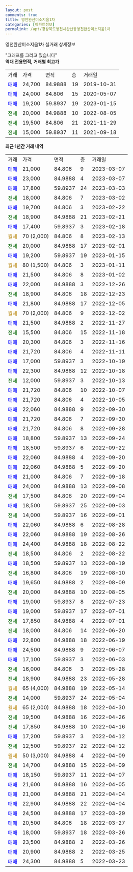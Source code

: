 ```yaml
---
layout: post
comments: true
title: 영천완산미소지움1차
categories: [아파트정보]
permalink: /apt/경상북도영천시완산동영천완산미소지움1차
---
```


영천완산미소지움1차 실거래 상세정보

<script type="text/javascript">
  google.charts.load('current', {'packages':['line', 'corechart']});
  google.charts.setOnLoadCallback(drawChart);

  function drawChart() {
    var data = new google.visualization.DataTable();
    data.addColumn('date', '거래일');
    data.addColumn('number', "매매");
    data.addColumn('number', "전세");
    data.addColumn('number', "전매");

    data.addRows([[new Date(Date.parse("2023-03-07")), 21000, null, null], [new Date(Date.parse("2023-03-07")), 23000, null, null], [new Date(Date.parse("2023-03-03")), 17800, null, null], [new Date(Date.parse("2023-03-02")), null, 18000, null], [new Date(Date.parse("2023-02-22")), 19700, null, null], [new Date(Date.parse("2023-02-21")), null, 18900, null], [new Date(Date.parse("2023-02-18")), 17400, null, null], [new Date(Date.parse("2023-02-13")), null, null, null], [new Date(Date.parse("2023-02-01")), null, 20000, null], [new Date(Date.parse("2023-01-15")), 19200, null, null], [new Date(Date.parse("2023-01-11")), null, null, null], [new Date(Date.parse("2023-01-02")), 21500, null, null], [new Date(Date.parse("2022-12-26")), 22000, null, null], [new Date(Date.parse("2022-12-23")), null, 18900, null], [new Date(Date.parse("2022-12-05")), 21800, null, null], [new Date(Date.parse("2022-12-02")), null, null, null], [new Date(Date.parse("2022-11-27")), 21500, null, null], [new Date(Date.parse("2022-11-18")), null, 15500, null], [new Date(Date.parse("2022-11-16")), 20300, null, null], [new Date(Date.parse("2022-11-11")), 21720, null, null], [new Date(Date.parse("2022-10-19")), 17000, null, null], [new Date(Date.parse("2022-10-18")), 22300, null, null], [new Date(Date.parse("2022-10-13")), null, 12000, null], [new Date(Date.parse("2022-10-07")), 21720, null, null], [new Date(Date.parse("2022-10-05")), 21720, null, null], [new Date(Date.parse("2022-09-30")), 22060, null, null], [new Date(Date.parse("2022-09-30")), 21720, null, null], [new Date(Date.parse("2022-09-28")), 21720, null, null], [new Date(Date.parse("2022-09-24")), 18800, null, null], [new Date(Date.parse("2022-09-22")), 18500, null, null], [new Date(Date.parse("2022-09-20")), 22060, null, null], [new Date(Date.parse("2022-09-20")), 22060, null, null], [new Date(Date.parse("2022-09-18")), 21000, null, null], [new Date(Date.parse("2022-09-08")), 24000, null, null], [new Date(Date.parse("2022-09-04")), null, 17500, null], [new Date(Date.parse("2022-09-03")), 18500, null, null], [new Date(Date.parse("2022-09-01")), null, 14000, null], [new Date(Date.parse("2022-08-28")), 22060, null, null], [new Date(Date.parse("2022-08-26")), 22060, null, null], [new Date(Date.parse("2022-08-22")), 24400, null, null], [new Date(Date.parse("2022-08-22")), null, 18500, null], [new Date(Date.parse("2022-08-19")), 18500, null, null], [new Date(Date.parse("2022-08-10")), null, 16800, null], [new Date(Date.parse("2022-08-09")), 19650, null, null], [new Date(Date.parse("2022-08-05")), null, 20000, null], [new Date(Date.parse("2022-07-23")), 19000, null, null], [new Date(Date.parse("2022-07-01")), 19000, null, null], [new Date(Date.parse("2022-07-01")), null, 17850, null], [new Date(Date.parse("2022-06-20")), null, 18000, null], [new Date(Date.parse("2022-06-19")), 22800, null, null], [new Date(Date.parse("2022-06-07")), 24500, null, null], [new Date(Date.parse("2022-06-03")), 17100, null, null], [new Date(Date.parse("2022-05-28")), null, 16000, null], [new Date(Date.parse("2022-05-28")), null, 18900, null], [new Date(Date.parse("2022-05-14")), null, null, null], [new Date(Date.parse("2022-05-04")), null, 14000, null], [new Date(Date.parse("2022-04-30")), null, null, null], [new Date(Date.parse("2022-04-26")), null, 19500, null], [new Date(Date.parse("2022-04-16")), null, 17850, null], [new Date(Date.parse("2022-04-12")), 17200, null, null], [new Date(Date.parse("2022-04-12")), null, 12500, null], [new Date(Date.parse("2022-04-09")), null, null, null], [new Date(Date.parse("2022-04-09")), null, 14700, null], [new Date(Date.parse("2022-04-07")), 18150, null, null], [new Date(Date.parse("2022-04-05")), 21600, null, null], [new Date(Date.parse("2022-04-04")), 21000, null, null], [new Date(Date.parse("2022-04-04")), 22900, null, null], [new Date(Date.parse("2022-03-29")), 24500, null, null], [new Date(Date.parse("2022-03-27")), 20500, null, null], [new Date(Date.parse("2022-03-26")), 18000, null, null], [new Date(Date.parse("2022-03-26")), 23500, null, null], [new Date(Date.parse("2022-03-25")), 20900, null, null], [new Date(Date.parse("2022-03-23")), 24300, null, null]]);

    var options = {
      hAxis: {
        format: 'yyyy/MM/dd'
      },    
      lineWidth: 0,
      pointsVisible: true,    
      title: '최근 1년간 유형별 실거래가 분포',
      legend: { position: 'bottom' }
    };

    var formatter = new google.visualization.NumberFormat({pattern:'###,###'} );
    formatter.format(data, 1);
    formatter.format(data, 2);
    
    setTimeout(function() {
        var chart = new google.visualization.LineChart(document.getElementById('columnchart_material'));
        chart.draw(data, (options));
        document.getElementById('loading').style.display = 'none';
    }, 200);
  }
</script>


<div id="loading" style="z-index:20; display: block; margin-left: 0px">"그래프를 그리고 있습니다"</div>
<div id="columnchart_material" style="width: 95%; margin-left: 0px; display: block"></div>
<!-- contents start -->
<b>역대 전용면적, 거래별 최고가</b>
<table class="sortable">
    <tr>
      <td>거래</td>
      <td>가격</td>
      <td>면적</td>
      <td>층</td>
      <td>거래일</td>
    </tr>
        <tr>
          <td><a style="color: blue">매매</a></td>
          <td>24,700</td>
          <td>84.9888</td>
          <td>19</td>
          <td>2019-10-31</td>
        </tr>            <tr>
          <td><a style="color: blue">매매</a></td>
          <td>24,000</td>
          <td>84.806</td>
          <td>15</td>
          <td>2020-05-07</td>
        </tr>            <tr>
          <td><a style="color: blue">매매</a></td>
          <td>19,200</td>
          <td>59.8937</td>
          <td>19</td>
          <td>2023-01-15</td>
        </tr>        
        <tr>
              <td><a style="color: darkgreen">전세</a></td>
              <td>20,000</td>
              <td>84.9888</td>
              <td>10</td>
              <td>2022-08-05</td>
            </tr>            <tr>
              <td><a style="color: darkgreen">전세</a></td>
              <td>19,500</td>
              <td>84.806</td>
              <td>21</td>
              <td>2021-11-29</td>
            </tr>            <tr>
              <td><a style="color: darkgreen">전세</a></td>
              <td>15,000</td>
              <td>59.8937</td>
              <td>11</td>
              <td>2021-09-18</td>
            </tr>        
    
</table>

<b>최근 1년간 거래 내역</b>

<table class="sortable">
    <tr>
      <td>거래</td>
      <td>가격</td>
      <td>면적</td>
      <td>층</td>
      <td>거래일</td>
    </tr>
    <tr>
      <td><a style="color: blue">매매</a></td>
      <td>21,000</td>
      <td>84.806</td>
      <td>9</td>
      <td>2023-03-07</td>
    </tr>          <tr>
      <td><a style="color: blue">매매</a></td>
      <td>23,000</td>
      <td>84.9888</td>
      <td>4</td>
      <td>2023-03-07</td>
    </tr>          <tr>
      <td><a style="color: blue">매매</a></td>
      <td>17,800</td>
      <td>59.8937</td>
      <td>24</td>
      <td>2023-03-03</td>
    </tr>          <tr>
      <td><a style="color: darkgreen">전세</a></td>
      <td>18,000</td>
      <td>84.806</td>
      <td>7</td>
      <td>2023-03-02</td>
    </tr>          <tr>
      <td><a style="color: blue">매매</a></td>
      <td>19,700</td>
      <td>84.806</td>
      <td>3</td>
      <td>2023-02-22</td>
    </tr>          <tr>
      <td><a style="color: darkgreen">전세</a></td>
      <td>18,900</td>
      <td>84.9888</td>
      <td>21</td>
      <td>2023-02-21</td>
    </tr>          <tr>
      <td><a style="color: blue">매매</a></td>
      <td>17,400</td>
      <td>59.8937</td>
      <td>3</td>
      <td>2023-02-18</td>
    </tr>          <tr>
      <td><a style="color: darkgoldenrod">월세</a></td>
      <td>70 (2,000)</td>
      <td>84.806</td>
      <td>8</td>
      <td>2023-02-13</td>
    </tr>          <tr>
      <td><a style="color: darkgreen">전세</a></td>
      <td>20,000</td>
      <td>84.9888</td>
      <td>17</td>
      <td>2023-02-01</td>
    </tr>          <tr>
      <td><a style="color: blue">매매</a></td>
      <td>19,200</td>
      <td>59.8937</td>
      <td>19</td>
      <td>2023-01-15</td>
    </tr>          <tr>
      <td><a style="color: darkgoldenrod">월세</a></td>
      <td>80 (1,500)</td>
      <td>84.806</td>
      <td>3</td>
      <td>2023-01-11</td>
    </tr>          <tr>
      <td><a style="color: blue">매매</a></td>
      <td>21,500</td>
      <td>84.806</td>
      <td>8</td>
      <td>2023-01-02</td>
    </tr>          <tr>
      <td><a style="color: blue">매매</a></td>
      <td>22,000</td>
      <td>84.9888</td>
      <td>3</td>
      <td>2022-12-26</td>
    </tr>          <tr>
      <td><a style="color: darkgreen">전세</a></td>
      <td>18,900</td>
      <td>84.806</td>
      <td>18</td>
      <td>2022-12-23</td>
    </tr>          <tr>
      <td><a style="color: blue">매매</a></td>
      <td>21,800</td>
      <td>84.9888</td>
      <td>17</td>
      <td>2022-12-05</td>
    </tr>          <tr>
      <td><a style="color: darkgoldenrod">월세</a></td>
      <td>70 (2,000)</td>
      <td>84.806</td>
      <td>9</td>
      <td>2022-12-02</td>
    </tr>          <tr>
      <td><a style="color: blue">매매</a></td>
      <td>21,500</td>
      <td>84.9888</td>
      <td>2</td>
      <td>2022-11-27</td>
    </tr>          <tr>
      <td><a style="color: darkgreen">전세</a></td>
      <td>15,500</td>
      <td>84.806</td>
      <td>15</td>
      <td>2022-11-18</td>
    </tr>          <tr>
      <td><a style="color: blue">매매</a></td>
      <td>20,300</td>
      <td>84.806</td>
      <td>3</td>
      <td>2022-11-16</td>
    </tr>          <tr>
      <td><a style="color: blue">매매</a></td>
      <td>21,720</td>
      <td>84.806</td>
      <td>4</td>
      <td>2022-11-11</td>
    </tr>          <tr>
      <td><a style="color: blue">매매</a></td>
      <td>17,000</td>
      <td>59.8937</td>
      <td>3</td>
      <td>2022-10-19</td>
    </tr>          <tr>
      <td><a style="color: blue">매매</a></td>
      <td>22,300</td>
      <td>84.9888</td>
      <td>12</td>
      <td>2022-10-18</td>
    </tr>          <tr>
      <td><a style="color: darkgreen">전세</a></td>
      <td>12,000</td>
      <td>59.8937</td>
      <td>3</td>
      <td>2022-10-13</td>
    </tr>          <tr>
      <td><a style="color: blue">매매</a></td>
      <td>21,720</td>
      <td>84.806</td>
      <td>10</td>
      <td>2022-10-07</td>
    </tr>          <tr>
      <td><a style="color: blue">매매</a></td>
      <td>21,720</td>
      <td>84.806</td>
      <td>4</td>
      <td>2022-10-05</td>
    </tr>          <tr>
      <td><a style="color: blue">매매</a></td>
      <td>22,060</td>
      <td>84.9888</td>
      <td>9</td>
      <td>2022-09-30</td>
    </tr>          <tr>
      <td><a style="color: blue">매매</a></td>
      <td>21,720</td>
      <td>84.806</td>
      <td>7</td>
      <td>2022-09-30</td>
    </tr>          <tr>
      <td><a style="color: blue">매매</a></td>
      <td>21,720</td>
      <td>84.806</td>
      <td>8</td>
      <td>2022-09-28</td>
    </tr>          <tr>
      <td><a style="color: blue">매매</a></td>
      <td>18,800</td>
      <td>59.8937</td>
      <td>13</td>
      <td>2022-09-24</td>
    </tr>          <tr>
      <td><a style="color: blue">매매</a></td>
      <td>18,500</td>
      <td>59.8937</td>
      <td>6</td>
      <td>2022-09-22</td>
    </tr>          <tr>
      <td><a style="color: blue">매매</a></td>
      <td>22,060</td>
      <td>84.9888</td>
      <td>4</td>
      <td>2022-09-20</td>
    </tr>          <tr>
      <td><a style="color: blue">매매</a></td>
      <td>22,060</td>
      <td>84.9888</td>
      <td>5</td>
      <td>2022-09-20</td>
    </tr>          <tr>
      <td><a style="color: blue">매매</a></td>
      <td>21,000</td>
      <td>84.806</td>
      <td>7</td>
      <td>2022-09-18</td>
    </tr>          <tr>
      <td><a style="color: blue">매매</a></td>
      <td>24,000</td>
      <td>84.9888</td>
      <td>13</td>
      <td>2022-09-08</td>
    </tr>          <tr>
      <td><a style="color: darkgreen">전세</a></td>
      <td>17,500</td>
      <td>84.806</td>
      <td>20</td>
      <td>2022-09-04</td>
    </tr>          <tr>
      <td><a style="color: blue">매매</a></td>
      <td>18,500</td>
      <td>59.8937</td>
      <td>25</td>
      <td>2022-09-03</td>
    </tr>          <tr>
      <td><a style="color: darkgreen">전세</a></td>
      <td>14,000</td>
      <td>59.8937</td>
      <td>16</td>
      <td>2022-09-01</td>
    </tr>          <tr>
      <td><a style="color: blue">매매</a></td>
      <td>22,060</td>
      <td>84.9888</td>
      <td>6</td>
      <td>2022-08-28</td>
    </tr>          <tr>
      <td><a style="color: blue">매매</a></td>
      <td>22,060</td>
      <td>84.9888</td>
      <td>19</td>
      <td>2022-08-26</td>
    </tr>          <tr>
      <td><a style="color: blue">매매</a></td>
      <td>24,400</td>
      <td>84.9888</td>
      <td>18</td>
      <td>2022-08-22</td>
    </tr>          <tr>
      <td><a style="color: darkgreen">전세</a></td>
      <td>18,500</td>
      <td>84.806</td>
      <td>2</td>
      <td>2022-08-22</td>
    </tr>          <tr>
      <td><a style="color: blue">매매</a></td>
      <td>18,500</td>
      <td>59.8937</td>
      <td>13</td>
      <td>2022-08-19</td>
    </tr>          <tr>
      <td><a style="color: darkgreen">전세</a></td>
      <td>16,800</td>
      <td>84.806</td>
      <td>19</td>
      <td>2022-08-10</td>
    </tr>          <tr>
      <td><a style="color: blue">매매</a></td>
      <td>19,650</td>
      <td>84.9888</td>
      <td>2</td>
      <td>2022-08-09</td>
    </tr>          <tr>
      <td><a style="color: darkgreen">전세</a></td>
      <td>20,000</td>
      <td>84.9888</td>
      <td>10</td>
      <td>2022-08-05</td>
    </tr>          <tr>
      <td><a style="color: blue">매매</a></td>
      <td>19,000</td>
      <td>59.8937</td>
      <td>8</td>
      <td>2022-07-23</td>
    </tr>          <tr>
      <td><a style="color: blue">매매</a></td>
      <td>19,000</td>
      <td>59.8937</td>
      <td>17</td>
      <td>2022-07-01</td>
    </tr>          <tr>
      <td><a style="color: darkgreen">전세</a></td>
      <td>17,850</td>
      <td>84.9888</td>
      <td>4</td>
      <td>2022-07-01</td>
    </tr>          <tr>
      <td><a style="color: darkgreen">전세</a></td>
      <td>18,000</td>
      <td>84.806</td>
      <td>14</td>
      <td>2022-06-20</td>
    </tr>          <tr>
      <td><a style="color: blue">매매</a></td>
      <td>22,800</td>
      <td>84.9888</td>
      <td>18</td>
      <td>2022-06-19</td>
    </tr>          <tr>
      <td><a style="color: blue">매매</a></td>
      <td>24,500</td>
      <td>84.9888</td>
      <td>9</td>
      <td>2022-06-07</td>
    </tr>          <tr>
      <td><a style="color: blue">매매</a></td>
      <td>17,100</td>
      <td>59.8937</td>
      <td>3</td>
      <td>2022-06-03</td>
    </tr>          <tr>
      <td><a style="color: darkgreen">전세</a></td>
      <td>16,000</td>
      <td>84.806</td>
      <td>3</td>
      <td>2022-05-28</td>
    </tr>          <tr>
      <td><a style="color: darkgreen">전세</a></td>
      <td>18,900</td>
      <td>84.9888</td>
      <td>23</td>
      <td>2022-05-28</td>
    </tr>          <tr>
      <td><a style="color: darkgoldenrod">월세</a></td>
      <td>65 (4,000)</td>
      <td>84.9888</td>
      <td>19</td>
      <td>2022-05-14</td>
    </tr>          <tr>
      <td><a style="color: darkgreen">전세</a></td>
      <td>14,000</td>
      <td>59.8937</td>
      <td>24</td>
      <td>2022-05-04</td>
    </tr>          <tr>
      <td><a style="color: darkgoldenrod">월세</a></td>
      <td>65 (2,000)</td>
      <td>84.9888</td>
      <td>18</td>
      <td>2022-04-30</td>
    </tr>          <tr>
      <td><a style="color: darkgreen">전세</a></td>
      <td>19,500</td>
      <td>84.9888</td>
      <td>16</td>
      <td>2022-04-26</td>
    </tr>          <tr>
      <td><a style="color: darkgreen">전세</a></td>
      <td>17,850</td>
      <td>84.9888</td>
      <td>10</td>
      <td>2022-04-16</td>
    </tr>          <tr>
      <td><a style="color: blue">매매</a></td>
      <td>17,200</td>
      <td>59.8937</td>
      <td>3</td>
      <td>2022-04-12</td>
    </tr>          <tr>
      <td><a style="color: darkgreen">전세</a></td>
      <td>12,500</td>
      <td>59.8937</td>
      <td>22</td>
      <td>2022-04-12</td>
    </tr>          <tr>
      <td><a style="color: darkgoldenrod">월세</a></td>
      <td>50 (3,000)</td>
      <td>84.9888</td>
      <td>4</td>
      <td>2022-04-09</td>
    </tr>          <tr>
      <td><a style="color: darkgreen">전세</a></td>
      <td>14,700</td>
      <td>84.9888</td>
      <td>15</td>
      <td>2022-04-09</td>
    </tr>          <tr>
      <td><a style="color: blue">매매</a></td>
      <td>18,150</td>
      <td>59.8937</td>
      <td>11</td>
      <td>2022-04-07</td>
    </tr>          <tr>
      <td><a style="color: blue">매매</a></td>
      <td>21,600</td>
      <td>84.9888</td>
      <td>16</td>
      <td>2022-04-05</td>
    </tr>          <tr>
      <td><a style="color: blue">매매</a></td>
      <td>21,000</td>
      <td>84.9888</td>
      <td>21</td>
      <td>2022-04-04</td>
    </tr>          <tr>
      <td><a style="color: blue">매매</a></td>
      <td>22,900</td>
      <td>84.9888</td>
      <td>22</td>
      <td>2022-04-04</td>
    </tr>          <tr>
      <td><a style="color: blue">매매</a></td>
      <td>24,500</td>
      <td>84.9888</td>
      <td>17</td>
      <td>2022-03-29</td>
    </tr>          <tr>
      <td><a style="color: blue">매매</a></td>
      <td>20,500</td>
      <td>84.806</td>
      <td>18</td>
      <td>2022-03-27</td>
    </tr>          <tr>
      <td><a style="color: blue">매매</a></td>
      <td>18,000</td>
      <td>59.8937</td>
      <td>18</td>
      <td>2022-03-26</td>
    </tr>          <tr>
      <td><a style="color: blue">매매</a></td>
      <td>23,500</td>
      <td>84.9888</td>
      <td>2</td>
      <td>2022-03-26</td>
    </tr>          <tr>
      <td><a style="color: blue">매매</a></td>
      <td>20,900</td>
      <td>84.9888</td>
      <td>2</td>
      <td>2022-03-25</td>
    </tr>          <tr>
      <td><a style="color: blue">매매</a></td>
      <td>24,300</td>
      <td>84.9888</td>
      <td>5</td>
      <td>2022-03-23</td>
    </tr>      </table>
<!-- contents end -->    

